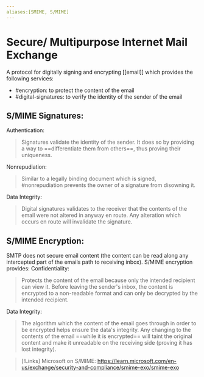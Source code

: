 ```yaml
---
aliases:[SMIME, S/MIME]
---
```

# Secure/ Multipurpose Internet Mail Exchange
A protocol for digitally signing and encrypting [[email]] which provides the following services:
- #encryption: to protect the content of the email
- #digital-signatures: to verify the identity of the sender of the email

## S/MIME Signatures:
Authentication:
> Signatures validate the identity of the sender. It does so by providing a way to ==differentiate them from others==, thus proving their uniqueness. 

Nonrepudiation:
> Similar to a legally binding document which is signed, #nonrepudiation prevents the owner of a signature from disowning it.

Data Integrity:
> Digital signatures validates to the receiver that the contents of the email were not altered in anyway en route. Any alteration which occurs en route will invalidate the signature.

## S/MIME Encryption:
SMTP does not secure email content (the content can be read along any intercepted part of the emails path to receiving inbox). S/MIME encryption provides:
Confidentiality:
> Protects the content of the email because only the intended recipient can view it. Before leaving the sender's inbox, the content is encrypted to a non-readable format and can only be decrypted by the intended recipient.

Data Integrity:
> The algorithm which the content of the email goes through in order to be encrypted helps ensure the data's integrity. Any changing to the contents of the email ==while it is encrypted== will taint the original content and make it unreadable on the receiving side (proving it has lost integrity).

>[!Links]
> Microsoft on S/MIME:
> https://learn.microsoft.com/en-us/exchange/security-and-compliance/smime-exo/smime-exo

